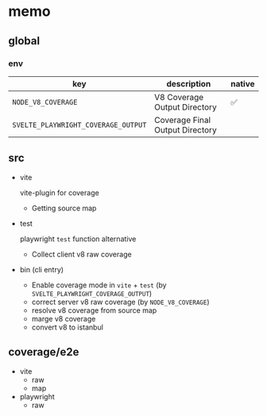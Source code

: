 # memo

## global

### env

| key                                 | description                     | native |
| ----------------------------------- | ------------------------------- | ------ |
| `NODE_V8_COVERAGE`                  | V8 Coverage Output Directory    | ✅     |
| `SVELTE_PLAYWRIGHT_COVERAGE_OUTPUT` | Coverage Final Output Directory |        |

## src

- vite

  vite-plugin for coverage

  - Getting source map

- test

  playwright `test` function alternative

  - Collect client v8 raw coverage

- bin (cli entry)
  - Enable coverage mode in `vite` + `test` (by `SVELTE_PLAYWRIGHT_COVERAGE_OUTPUT`)
  - correct server v8 raw coverage (by `NODE_V8_COVERAGE`)
  - resolve v8 coverage from source map
  - marge v8 coverage
  - convert v8 to istanbul

## coverage/e2e

- vite
  - raw
  - map
- playwright
  - raw
